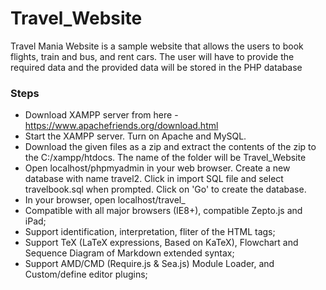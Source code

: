 # Travel_Website
Travel Mania Website is a sample website that allows the users to book flights, train and bus, and rent cars. The user will have to provide the required data and the provided data will be stored in the PHP database

### Steps

- Download XAMPP server from here - https://www.apachefriends.org/download.html
- Start the XAMPP server. Turn on Apache and MySQL.
- Download the given files as a zip and extract the contents of the zip to the C:/xampp/htdocs. The name of the folder will be Travel_Website
- Open localhost/phpmyadmin in your web browser. Create a new database with name travel2. Click in import SQL file and select travelbook.sql when prompted. Click on 'Go' to create the database.
- In your browser, open localhost/travel_
- Compatible with all major browsers (IE8+), compatible Zepto.js and iPad;
- Support identification, interpretation, fliter of the HTML tags;
- Support TeX (LaTeX expressions, Based on KaTeX), Flowchart and Sequence Diagram of Markdown extended syntax;
- Support AMD/CMD (Require.js & Sea.js) Module Loader, and Custom/define editor plugins;
